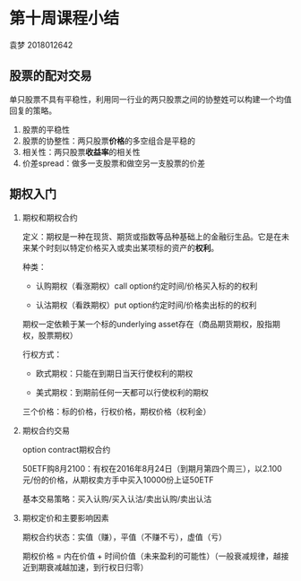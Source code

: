 # 第十周课程小结

袁梦 2018012642

## 股票的配对交易

单只股票不具有平稳性，利用同一行业的两只股票之间的协整姓可以构建一个均值回复的策略。

1. 股票的平稳性
2. 股票的协整性：两只股票**价格**的多空组合是平稳的
3. 相关性：两只股票**收益率**的相关性
4. 价差spread：做多一支股票和做空另一支股票的价差
## 期权入门

1. 期权和期权合约

   定义：期权是一种在现货、期货或指数等品种基础上的金融衍生品。它是在未来某个时刻以特定价格买入或卖出某项标的资产的**权利**。

   种类：

   - 认购期权（看涨期权）call option约定时间/价格买入标的的权利

   - 认沽期权（看跌期权）put option约定时间/价格卖出标的的权利

   期权一定依赖于某一个标的underlying asset存在（商品期货期权，股指期权，股票期权）

   行权方式：

   - 欧式期权：只能在到期日当天行使权利的期权

   - 美式期权：到期前任何一天都可以行使权利的期权
   
   三个价格：标的价格，行权价格，期权价格（权利金）
   
2. 期权合约交易

   option contract期权合约

   50ETF购8月2100：有权在2016年8月24日（到期月第四个周三），以2.100元/份的价格，从期权卖方手中买入10000份上证50ETF

   基本交易策略：买入认购/买入认沽/卖出认购/卖出认沽

3. 期权定价和主要影响因素

   期权合约状态：实值（赚），平值（不赚不亏），虚值（亏）
   
   期权价格 = 内在价值 + 时间价值（未来盈利的可能性）（一般衰减规律，越接近到期衰减越加速，到行权日归零）

